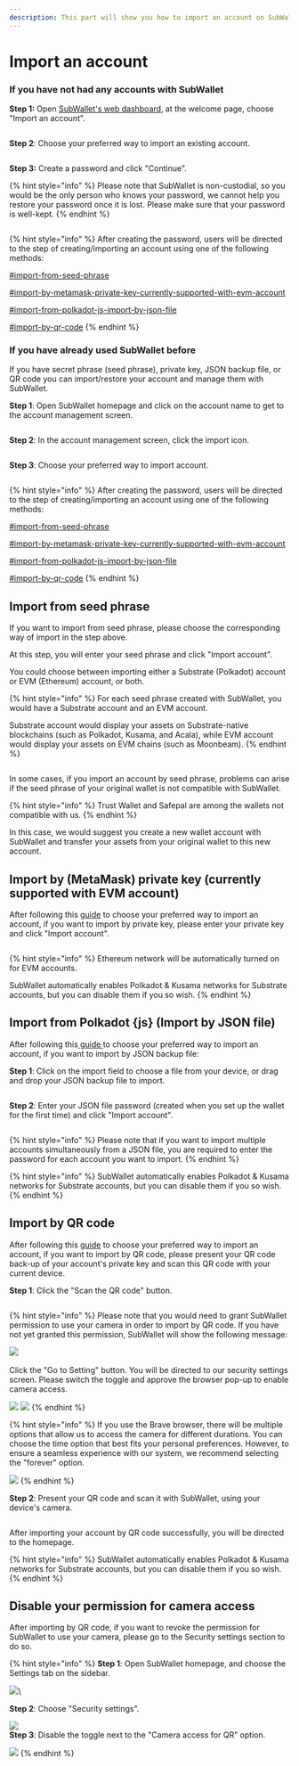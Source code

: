 ```yaml
---
description: This part will show you how to import an account on SubWallet.
---
```


# Import an account

### If you have not had any accounts with SubWallet

**Step 1:** Open [SubWallet's web dashboard](https://web.subwallet.app/welcome), at the welcome page, choose "Import an account".&#x20;

<figure><img src="../../.gitbook/assets/image (175).png" alt=""><figcaption></figcaption></figure>

**Step 2**: Choose your preferred way to import an existing account.

<figure><img src="../../.gitbook/assets/image (176).png" alt=""><figcaption></figcaption></figure>

**Step 3:** Create a password and click "Continue".

{% hint style="info" %}
Please note that SubWallet is non-custodial, so you would be the only person who knows your password, we cannot help you restore your password once it is lost. Please make sure that your password is well-kept.
{% endhint %}

<figure><img src="../../.gitbook/assets/image (177).png" alt=""><figcaption></figcaption></figure>

{% hint style="info" %}
After creating the password, users will be directed to the step of creating/importing an account using one of the following methods:

[#import-from-seed-phrase](import-an-account.md#import-from-seed-phrase "mention")

[#import-by-metamask-private-key-currently-supported-with-evm-account](import-an-account.md#import-by-metamask-private-key-currently-supported-with-evm-account "mention")

[#import-from-polkadot-js-import-by-json-file](import-an-account.md#import-from-polkadot-js-import-by-json-file "mention")

[#import-by-qr-code](import-an-account.md#import-by-qr-code "mention")
{% endhint %}

### If you have already used SubWallet before

If you have secret phrase (seed phrase), private key, JSON backup file, or QR code you can import/restore your account and manage them with SubWallet.

**Step 1**: Open SubWallet homepage and click on the account name to get to the account management screen.&#x20;

<figure><img src="../../.gitbook/assets/image (178).png" alt=""><figcaption></figcaption></figure>

**Step 2**: In the account management screen, click the import icon.

<figure><img src="../../.gitbook/assets/image (179).png" alt=""><figcaption></figcaption></figure>

**Step 3**: Choose your preferred way to import account.

<figure><img src="../../.gitbook/assets/image (180).png" alt=""><figcaption></figcaption></figure>

{% hint style="info" %}
After creating the password, users will be directed to the step of creating/importing an account using one of the following methods:

[#import-from-seed-phrase](import-an-account.md#import-from-seed-phrase "mention")

[#import-by-metamask-private-key-currently-supported-with-evm-account](import-an-account.md#import-by-metamask-private-key-currently-supported-with-evm-account "mention")

[#import-from-polkadot-js-import-by-json-file](import-an-account.md#import-from-polkadot-js-import-by-json-file "mention")

[#import-by-qr-code](import-an-account.md#import-by-qr-code "mention")
{% endhint %}

## Import from seed phrase

If you want to import from seed phrase, please choose the corresponding way of import in the step above.

At this step, you will enter your seed phrase and click "Import account".&#x20;

You could choose between importing either a Substrate (Polkadot) account or EVM (Ethereum) account, or both.&#x20;

{% hint style="info" %}
For each seed phrase created with SubWallet, you would have a Substrate account and an EVM account.&#x20;

Substrate account would display your assets on Substrate-native blockchains (such as Polkadot, Kusama, and Acala), while EVM account would display your assets on EVM chains (such as Moonbeam).&#x20;
{% endhint %}

<figure><img src="../../.gitbook/assets/image (181).png" alt=""><figcaption></figcaption></figure>

In some cases, if you import an account by seed phrase, problems can arise if the seed phrase of your original wallet is not compatible with SubWallet.&#x20;

{% hint style="info" %}
Trust Wallet and Safepal are among the wallets not compatible with us.&#x20;
{% endhint %}

In this case, we would suggest you create a new wallet account with SubWallet and transfer your assets from your original wallet to this new account.&#x20;

## Import by (MetaMask) private key (currently supported with EVM account)

After following this [guide](import-an-account.md#if-you-have-not-had-any-accounts-with-subwallet) to choose your preferred way to import an account, if you want to import by private key, please enter your private key and click "Import account".

<figure><img src="../../.gitbook/assets/image (182).png" alt=""><figcaption></figcaption></figure>

{% hint style="info" %}
Ethereum network will be automatically turned on for EVM accounts.

SubWallet automatically enables Polkadot & Kusama networks for Substrate accounts, but you can disable them if you so wish.&#x20;
{% endhint %}

## Import from Polkadot {js} (Import by JSON file)

After following this[ guide ](import-an-account.md#if-you-have-not-had-any-accounts-with-subwallet)to choose your preferred way to import an account, if you want to import by JSON backup file:

**Step 1**: Click on the import field to choose a file from your device, or drag and drop your JSON backup file to import.

<figure><img src="../../.gitbook/assets/image (183).png" alt=""><figcaption></figcaption></figure>

**Step 2**: Enter your JSON file password (created when you set up the wallet for the first time) and click "Import account".&#x20;

<figure><img src="../../.gitbook/assets/image (184).png" alt=""><figcaption></figcaption></figure>

{% hint style="info" %}
Please note that if you want to import multiple accounts simultaneously from a JSON file, you are required to enter the password for each account you want to import.
{% endhint %}

{% hint style="info" %}
SubWallet automatically enables Polkadot & Kusama networks for Substrate accounts, but you can disable them if you so wish.
{% endhint %}

## Import by QR code

After following this [guide](import-an-account.md#if-you-have-not-had-any-accounts-with-subwallet) to choose your preferred way to import an account, if you want to import by QR code, please present your QR code back-up of your account's private key and scan this QR code with your current device.&#x20;

**Step 1**: Click the "Scan the QR code" button.

<figure><img src="../../.gitbook/assets/image (185).png" alt=""><figcaption></figcaption></figure>

{% hint style="info" %}
Please note that you would need to grant SubWallet permission to use your camera in order to import by QR code. If you have not yet granted this permission, SubWallet will show the following message:

![](<../../.gitbook/assets/image (188).png>)\
\
Click the "Go to Setting" button. You will be directed to our security settings screen. Please switch the toggle and approve the browser pop-up to enable camera access.

![](<../../.gitbook/assets/image (189).png>) ![](<../../.gitbook/assets/image (190).png>)
{% endhint %}

{% hint style="info" %}
If you use the Brave browser, there will be multiple options that allow us to access the camera for different durations. You can choose the time option that best fits your personal preferences. However, to ensure a seamless experience with our system, we recommend selecting the "forever" option.

![](<../../.gitbook/assets/image (198).png>)
{% endhint %}



**Step 2**: Present your QR code and scan it with SubWallet, using your device's camera.&#x20;

<figure><img src="../../.gitbook/assets/image (192).png" alt=""><figcaption></figcaption></figure>

After importing your account by QR code successfully, you will be directed to the homepage.&#x20;

{% hint style="info" %}
SubWallet automatically enables Polkadot & Kusama networks for Substrate accounts, but you can disable them if you so wish.
{% endhint %}

## Disable your permission for camera access

After importing by QR code, if you want to revoke the permission for SubWallet to use your camera, please go to the Security settings section to do so.

{% hint style="info" %}
**Step 1**: Open SubWallet homepage, and choose the Settings tab on the sidebar.

![](<../../.gitbook/assets/image (404).png>)\


**Step 2**: Choose "Security settings".

![](<../../.gitbook/assets/image (196).png>)\
**Step 3**: Disable the toggle next to the "Camera access for QR" option.&#x20;

![](<../../.gitbook/assets/image (195).png>)
{% endhint %}
